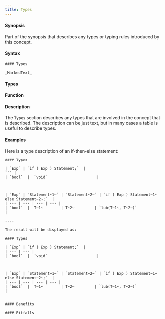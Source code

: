 ```yaml
---
title: Types
---
```


#### Synopsis

Part of the synopsis that describes any types or typing rules introduced by this concept.

#### Syntax

```
#### Types

_MarkedText_
```

#### Types

#### Function

#### Description

The `Types` section describes any types that are involved in the concept that is described.
The description can be just text, but in many cases a table is useful to describe types.


#### Examples

Here is a type description of an if-then-else statement:

```
#### Types

| `Exp` | `if ( Exp ) Statement;`  |
``` | 
| `bool`  |  `void`                      |



| `Exp` | `Statement~1~` | `Statement~2~` | `if ( Exp ) Statement~1~ else Statement~2~;`  |
| --- | --- | --- | --- |
| `bool`  |  T~1~        | T~2~         | `lub(T~1~, T~2~)`                               |

----

The result will be displayed as:

#### Types

| `Exp` | `if ( Exp ) Statement;`  |
| --- | --- |
| `bool`  |  `void`                      |



| `Exp` | `Statement~1~` | `Statement~2~` | `if ( Exp ) Statement~1~ else Statement~2~;`  |
| --- | --- | --- | --- |
| `bool`  |  T~1~        | T~2~         | `lub(T~1~, T~2~)`                               |


#### Benefits

#### Pitfalls


